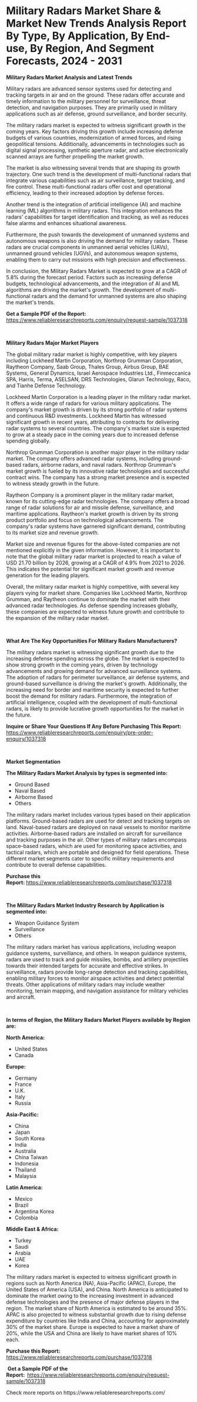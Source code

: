 <p><h1>Military Radars Market Share & Market New Trends Analysis Report By Type, By Application, By End-use, By Region, And Segment Forecasts, 2024 - 2031</h1></p><p><strong>Military Radars Market Analysis and Latest Trends</strong></p>
<p><p>Military radars are advanced sensor systems used for detecting and tracking targets in air and on the ground. These radars offer accurate and timely information to the military personnel for surveillance, threat detection, and navigation purposes. They are primarily used in military applications such as air defense, ground surveillance, and border security.</p><p>The military radars market is expected to witness significant growth in the coming years. Key factors driving this growth include increasing defense budgets of various countries, modernization of armed forces, and rising geopolitical tensions. Additionally, advancements in technologies such as digital signal processing, synthetic aperture radar, and active electronically scanned arrays are further propelling the market growth.</p><p>The market is also witnessing several trends that are shaping its growth trajectory. One such trend is the development of multi-functional radars that integrate various capabilities such as air surveillance, target tracking, and fire control. These multi-functional radars offer cost and operational efficiency, leading to their increased adoption by defense forces.</p><p>Another trend is the integration of artificial intelligence (AI) and machine learning (ML) algorithms in military radars. This integration enhances the radars' capabilities for target identification and tracking, as well as reduces false alarms and enhances situational awareness.</p><p>Furthermore, the push towards the development of unmanned systems and autonomous weapons is also driving the demand for military radars. These radars are crucial components in unmanned aerial vehicles (UAVs), unmanned ground vehicles (UGVs), and autonomous weapon systems, enabling them to carry out missions with high precision and effectiveness.</p><p>In conclusion, the Military Radars Market is expected to grow at a CAGR of 5.8% during the forecast period. Factors such as increasing defense budgets, technological advancements, and the integration of AI and ML algorithms are driving the market's growth. The development of multi-functional radars and the demand for unmanned systems are also shaping the market's trends.</p></p>
<p><strong>Get a Sample PDF of the Report:&nbsp;</strong> <a href="https://www.reliableresearchreports.com/enquiry/request-sample/1037318">https://www.reliableresearchreports.com/enquiry/request-sample/1037318</a></p>
<p>&nbsp;</p>
<p><strong>Military Radars Major Market Players</strong></p>
<p><p>The global military radar market is highly competitive, with key players including Lockheed Martin Corporation, Northrop Grumman Corporation, Raytheon Company, Saab Group, Thales Group, Airbus Group, BAE Systems, General Dynamics, Israel Aerospace Industries Ltd., Finmeccanica SPA, Harris, Terma, ASELSAN, DRS Technologies, Glarun Technology, Raco, and Tianhe Defense Technology.</p><p>Lockheed Martin Corporation is a leading player in the military radar market. It offers a wide range of radars for various military applications. The company's market growth is driven by its strong portfolio of radar systems and continuous R&D investments. Lockheed Martin has witnessed significant growth in recent years, attributing to contracts for delivering radar systems to several countries. The company's market size is expected to grow at a steady pace in the coming years due to increased defense spending globally.</p><p>Northrop Grumman Corporation is another major player in the military radar market. The company offers advanced radar systems, including ground-based radars, airborne radars, and naval radars. Northrop Grumman's market growth is fueled by its innovative radar technologies and successful contract wins. The company has a strong market presence and is expected to witness steady growth in the future.</p><p>Raytheon Company is a prominent player in the military radar market, known for its cutting-edge radar technologies. The company offers a broad range of radar solutions for air and missile defense, surveillance, and maritime applications. Raytheon's market growth is driven by its strong product portfolio and focus on technological advancements. The company's radar systems have garnered significant demand, contributing to its market size and revenue growth.</p><p>Market size and revenue figures for the above-listed companies are not mentioned explicitly in the given information. However, it is important to note that the global military radar market is projected to reach a value of USD 21.70 billion by 2026, growing at a CAGR of 4.9% from 2021 to 2026. This indicates the potential for significant market growth and revenue generation for the leading players.</p><p>Overall, the military radar market is highly competitive, with several key players vying for market share. Companies like Lockheed Martin, Northrop Grumman, and Raytheon continue to dominate the market with their advanced radar technologies. As defense spending increases globally, these companies are expected to witness future growth and contribute to the expansion of the military radar market.</p></p>
<p>&nbsp;</p>
<p><strong>What Are The Key Opportunities For Military Radars Manufacturers?</strong></p>
<p><p>The military radars market is witnessing significant growth due to the increasing defense spending across the globe. The market is expected to show strong growth in the coming years, driven by technology advancements and growing demand for advanced surveillance systems. The adoption of radars for perimeter surveillance, air defense systems, and ground-based surveillance is driving the market's growth. Additionally, the increasing need for border and maritime security is expected to further boost the demand for military radars. Furthermore, the integration of artificial intelligence, coupled with the development of multi-functional radars, is likely to provide lucrative growth opportunities for the market in the future.</p></p>
<p><strong>Inquire or Share Your Questions If Any Before Purchasing This Report:</strong> <a href="https://www.reliableresearchreports.com/enquiry/pre-order-enquiry/1037318">https://www.reliableresearchreports.com/enquiry/pre-order-enquiry/1037318</a></p>
<p>&nbsp;</p>
<p><strong>Market Segmentation</strong></p>
<p><strong>The Military Radars Market Analysis by types is segmented into:</strong></p>
<p><ul><li>Ground Based</li><li>Naval Based</li><li>Airborne Based</li><li>Others</li></ul></p>
<p><p>The military radars market includes various types based on their application platforms. Ground-based radars are used for detect and tracking targets on land. Naval-based radars are deployed on naval vessels to monitor maritime activities. Airborne-based radars are installed on aircraft for surveillance and tracking purposes in the air. Other types of military radars encompass space-based radars, which are used for monitoring space activities, and tactical radars, which are portable and designed for field operations. These different market segments cater to specific military requirements and contribute to overall defense capabilities.</p></p>
<p><strong>Purchase this Report:&nbsp;</strong><a href="https://www.reliableresearchreports.com/purchase/1037318">https://www.reliableresearchreports.com/purchase/1037318</a></p>
<p>&nbsp;</p>
<p><strong>The Military Radars Market Industry Research by Application is segmented into:</strong></p>
<p><ul><li>Weapon Guidance System</li><li>Surveillance</li><li>Others</li></ul></p>
<p><p>The military radars market has various applications, including weapon guidance systems, surveillance, and others. In weapon guidance systems, radars are used to track and guide missiles, bombs, and artillery projectiles towards their intended targets for accurate and effective strikes. In surveillance, radars provide long-range detection and tracking capabilities, enabling military forces to monitor airspace activities and detect potential threats. Other applications of military radars may include weather monitoring, terrain mapping, and navigation assistance for military vehicles and aircraft.</p></p>
<p>&nbsp;</p>
<p><strong>In terms of Region, the Military Radars Market Players available by Region are:</strong></p>
<p>
    <p> <strong> North America: </strong>
        <ul>
            <li>United States</li>
            <li>Canada</li>
        </ul>
        </p> 
    <p> <strong> Europe: </strong>
        <ul>
            <li>Germany</li>
            <li>France</li>
            <li>U.K.</li>
            <li>Italy</li>
            <li>Russia</li>
        </ul>
        </p> 
    <p> <strong> Asia-Pacific: </strong>
        <ul>
            <li>China</li>
            <li>Japan</li>
            <li>South Korea</li>
            <li>India</li>
            <li>Australia</li>
            <li>China Taiwan</li>
            <li>Indonesia</li>
            <li>Thailand</li>
            <li>Malaysia</li>
        </ul>
        </p> 
    <p> <strong> Latin America: </strong>
        <ul>
            <li>Mexico</li>
            <li>Brazil</li>
            <li>Argentina Korea</li>
            <li>Colombia</li>
        </ul>
        </p> 
    <p> <strong> Middle East & Africa: </strong>
        <ul>
            <li>Turkey</li>
            <li>Saudi</li>
            <li>Arabia</li>
            <li>UAE</li>
            <li>Korea</li>
        </ul>
    </p>
    </p>
<p><p>The military radars market is expected to witness significant growth in regions such as North America (NA), Asia-Pacific (APAC), Europe, the United States of America (USA), and China. North America is anticipated to dominate the market owing to the increasing investment in advanced defense technologies and the presence of major defense players in the region. The market share of North America is estimated to be around 35%. APAC is also projected to witness substantial growth due to rising defense expenditure by countries like India and China, accounting for approximately 30% of the market share. Europe is expected to have a market share of 20%, while the USA and China are likely to have market shares of 10% each.</p></p>
<p><strong>Purchase this Report: </strong><a href="https://www.reliableresearchreports.com/purchase/1037318">https://www.reliableresearchreports.com/purchase/1037318</a></p>
<p>&nbsp;<strong>Get a Sample PDF of the Report:&nbsp;&nbsp;</strong><a href="https://www.reliableresearchreports.com/enquiry/request-sample/1037318">https://www.reliableresearchreports.com/enquiry/request-sample/1037318</a></p>
<p><strong></strong></p>
<p>Check more reports on https://www.reliableresearchreports.com/</p>